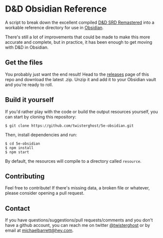 # D&D Obsidian Reference

A script to break down the excellent compiled
[D&D SRD Remastered](https://github.com/Umbyology/OGL-SRD5) into a workable
reference directory for use in [Obsidian](https://obsidian.md).

There's still a lot of improvements that could be made to make this more
accurate and complete, but in practice, it has been enough to get moving with
D&D in Obsidian.

## Get the files

You probably just want the end result! Head to the
[releases](https://github.com/twisterghost/5e-obsidian/releases) page of this
repo and download the latest .zip. Unzip it and add it to your Obsidian vault
and you're ready to roll.

## Build it yourself

If you'd rather play with the code or build the output resources yourself,
you can start by cloning this repository:

```shell
$ git clone https://github.com/twisterghost/5e-obsidian.git
```

Then, install dependencies and run:

```shell
$ cd 5e-obsidian
$ npm install
$ npm start
```

By default, the resources will compile to a directory called `resource`.

## Contributing

Feel free to contribute! If there's missing data, a broken file or whatever,
please consider opening a pull request.

## Contact

If you have questions/suggestions/pull requests/comments and you don't have a
github account, you can reach me on twitter
[@twisterghost](https://twitter.com/twisterghost) or by email at
[michaelbarrett@hey.com](mailto:michaelbarrett@hey.com).
